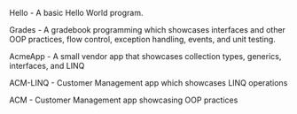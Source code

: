 Hello - A basic Hello World program.

Grades - A gradebook programming which showcases interfaces and other OOP practices, flow control, exception handling, events, and unit testing. 

AcmeApp - A small vendor app that showcases collection types, generics, interfaces, and LINQ

ACM-LINQ - Customer Management app which showcases LINQ operations

ACM - Customer Management app showcasing OOP practices 